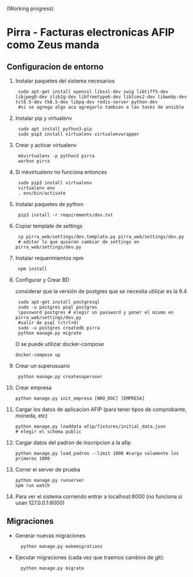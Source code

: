 (Working progress)

# Pirra - Facturas electronicas AFIP como Zeus manda

Configuracion de entorno
------------------------

1. Instalar paquetes del sistema necesarios

        sudo apt-get install openssl libssl-dev swig libtiff5-dev libjpeg8-dev zlib1g-dev libfreetype6-dev liblcms2-dev libwebp-dev tcl8.5-dev tk8.5-dev libpq-dev redis-server python-dev
        #si se agrega algo aca agregarlo tambien a las tasks de ansible
        
2. Instalar pip y virtualenv

        sudo apt install python3-pip
        sudo pip3 install virtualenv virtualenvwrapper

3. Crear y activar virtualenv

        mkvirtualenv -p python3 pirra
        workon pirra

4. Si mkvirtualenv no funciona entonces

        sudo pip3 install virtualenv
        virtualenv env
        . env/bin/activate

5. Instalar paquetes de python

        pip3 install -r requirements/dev.txt

6. Copiar template de settings
        
        cp pirra_web/settings/dev.template.py pirra_web/settings/dev.py
        # editar lo que quieran cambiar de settings en pirra_web/settings/dev.py

7. Instalar requerimientos npm
        
        npm install

8. Configurar y Crear BD

    considerar que la versión de postgres que se necesita utilizar es la 9.4
        
        sudo apt-get install postgresql
        sudo -u postgres psql postgres
        \password postgres # elegir un password y poner el mismo en pirra_web/settings/dev.py
        #salir de psql (ctrl+d)
        sudo -u postgres createdb pirra
        python manage.py migrate
        
    O se puede utilizar docker-compose
        
       docker-compose up

9. Crear un superusuario
        
        python manage.py createsuperuser

10. Crear empresa

        python manage.py init_empresa [NRO_DOC] [EMPRESA]        
        
10. Cargar los datos de aplicacion AFIP (para tener tipos de comprobante, moneda, etc)

        python manage.py loaddata afip/fixtures/initial_data.json 
        # elegir el schema public


11. Cargar datos del padron de inscripcion a la afip

        python manage.py load_padron --limit 1000 #carga solamente los primeros 1000

12. Correr el server de prueba

        python manage.py runserver
        npm run watch

13. Para ver el sistema corriendo entrar a localhost:8000 (no funciona si usan 127.0.0.1:8000)

Migraciones
-----------

* Generar nuevas migraciones

        python manage.py makemigrations

* Ejecutar migraciones (cada vez que traemos cambios de git):
        
        python manage.py migrate 


